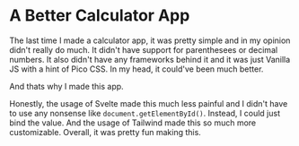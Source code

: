 # A Better Calculator App

The last time I made a calculator app, it was pretty simple and in my opinion didn't really do much. It didn't have support for parenthesees or decimal numbers. It also didn't have any frameworks behind it and it was just Vanilla JS with a hint of Pico CSS. In my head, it could've been much better.

And thats why I made this app.

Honestly, the usage of Svelte made this much less painful and I didn't have to use any nonsense like `document.getElementById()`. Instead, I could just bind the value. And the usage of Tailwind made this so much more customizable. Overall, it was pretty fun making this.